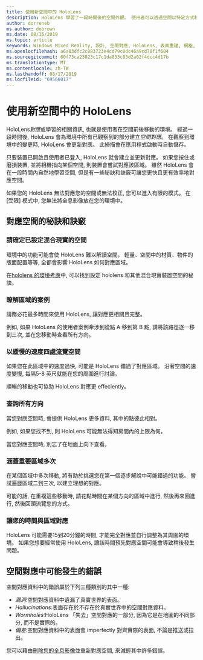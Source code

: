 ```yaml
---
title: 使用新空間中的 HoloLens
description: HoloLens 學習了一段時間後的空間外觀。 使用者可以透過空間以特定方式移動 HoloLens 來加速此程式。
author: dorreneb
ms.author: dobrown
ms.date: 08/16/2019
ms.topic: article
keywords: Windows Mixed Reality, 設計, 空間對應, HoloLens, 表面重建, 網格, 頭追蹤, 對應
ms.openlocfilehash: a6a83dfc2c883723e4cd79c0dc46a9cd78f1f604
ms.sourcegitcommit: 60f73ca23023c17c1da833c83d2a02f4dcc4d17b
ms.translationtype: MT
ms.contentlocale: zh-TW
ms.lasthandoff: 08/17/2019
ms.locfileid: "69566017"
---
```

# <a name="use-hololens-in-new-spaces"></a>使用新空間中的 HoloLens

HoloLens*對應*或學習的相關資訊, 也就是使用者在空間前後移動的環境。 經過一段時間後, HoloLens 會為環境中所有已觀察到的部分建立*空間對應*。 在觀察到環境中的變更時, HoloLens 會更新對應。 此掃描會在應用程式啟動時自動儲存。

只要裝置已開啟且使用者已登入, HoloLens 就會建立並更新對應。 如果您按住或磨損裝置, 並將相機指向某個空間, 則裝置會嘗試對應該區域。 雖然 HoloLens 會在一段時間內自然地學習空間, 但是有一些秘訣和訣竅可讓您更快且更有效率地對應空間。 

如果您的 HoloLens 無法對應您的空間或無法校正, 您可以進入有限的模式。 在 [受限] 模式中, 您無法將全息影像放在您的環境中。

## <a name="tips-and-tricks-for-mapping-spaces"></a>對應空間的秘訣和訣竅

### <a name="make-sure-the-space-is-set-up-for-mixed-reality"></a>請確定已設定混合現實的空間

環境中的功能可能會使 HoloLens 難以解讀空間。 輕量、空間中的材質、物件的版面配置等等, 全都會影響 HoloLens 如何對應區域。

在[hololens 的環境考慮](environment-considerations-for-hololens.md)中, 可以找到設定 hololens 和其他混合現實裝置空間的秘訣。

### <a name="understand-the-scenarios-for-the-area"></a>瞭解區域的案例

請務必花最多時間來使用 HoloLens, 讓對應更相關且完整。 

例如, 如果 HoloLens 的使用者案例牽涉到從點 A 移到第 B 點, 請將該路徑逐一移到三次, 並在您移動時查看所有方向。 

### <a name="walk-slowly-around-the-space"></a>以緩慢的速度四處流覽空間

如果您在此區域中的速度過快, 可能是 HoloLens 錯過了對應區域。 沿著空間的速度變慢, 每隔5-8 英尺就能在您的周圍進行討論。

順暢的移動也可協助 HoloLens 對應更 effeciently。

### <a name="look-in-all-directions"></a>查詢所有方向

當您對應空間時, 會提供 HoloLens 更多資料, 其中的點彼此相對。 

例如, 如果您找不到, 則 HoloLens 可能無法得知房間內的上限為何。 

當您對應空間時, 別忘了在地面上向下查看。

### <a name="cover-key-areas-multiple-times"></a>涵蓋重要區域多次

在某個區域中多次移動, 將有助於挑選您在第一個逐步解說中可能錯過的功能。 嘗試遍歷區域二到三次, 以建立理想的對應。

可能的話, 在重複這些移動時, 請花點時間在某個方向的區域中進行, 然後再來回進行, 然後回頭流覽您的方式。

### <a name="take-your-time-mapping-the-area"></a>讓您的時間與區域對應

HoloLens 可能需要15到20分鐘的時間, 才能完全對應並自行調整為其周圍的環境。 如果您想要經常使用 HoloLens, 讓該時間預先對應空間可能會導致稍後發生問題。 

## <a name="possible-errors-in-the-spatial-map"></a>空間對應中可能發生的錯誤

空間對應資料中的錯誤屬於下列三種類別的其中一種:

* *漏洞*:空間對應資料中遺漏了真實世界的表面。
* *Hallucinations*:表面存在於不存在於真實世界中的空間對應資料。
* *Wormholes*:HoloLens 「失去」空間對應的一部分, 因為它是在地圖的不同部分, 而不是實際的。
* *偏差*:空間對應資料中的表面會 imperfectly 對齊實際的表面, 不論是推送或拉出。

您可以藉由[刪除您的全息影像](environment-considerations-for-hololens.md)並重新對應空間, 來減輕其中許多錯誤。